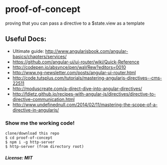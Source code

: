 # proof-of-concept
proving that you can pass a directive to a $state.view as a template

## Useful Docs:

>
- Ultimate guide: http://www.angularjsbook.com/angular-basics/chapters/services/ 
- https://github.com/angular-ui/ui-router/wiki/Quick-Reference
- http://codepen.io/absynce/pen/waVRew?editors=0010
- http://www.ng-newsletter.com/posts/angular-ui-router.html
- http://code.tutsplus.com/tutorials/mastering-angularjs-directives--cms-22511
- http://moduscreate.com/a-direct-dive-into-angular-directives/
- http://fdietz.github.io/recipes-with-angular-js/directives/directive-to-directive-communication.html
- http://www.undefinednull.com/2014/02/11/mastering-the-scope-of-a-directive-in-angularjs/

### Show me the working code!

```
clone/download this repo
$ cd proof-of-concept
$ npm i -g http-server
$ http-server (from directory root)
```

##### License: MIT
